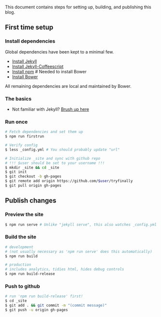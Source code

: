 This document contains steps for setting up, building, and publishing this blog.

## First time setup

### Install dependencies

Global dependencies have been kept to a minimal few.

* [Install Jekyll](http://jekyllrb.com/docs/installation/)
* [Install Jekyll-Coffeescript](http://jekyllrb.com/docs/assets/#coffeescript)
* [Install npm](https://docs.npmjs.com/getting-started/installing-node) # Needed to install Bower
* [Install Bower](http://bower.io/#install-bower)

All remaining dependencies are local and maintained by Bower.

### The basics

* Not familiar with Jekyll? [Brush up here](http://jekyllrb.com/docs/home/)

### Run once
```bash
# Fetch dependencies and set them up
$ npm run firstrun

# Verify config
$ less _config.yml # You should probably update "url"

# Initialize _site and sync with github repo
# !!! $user should be set to your username !!!
$ mkdir _site && cd _site
$ git init
$ git checkout -b gh-pages
$ git remote add origin https://github.com/$user/tryfinally
$ git pull origin gh-pages
```

## Publish changes

### Preview the site
```bash
$ npm run serve # Unlike "jekyll serve", this also watches _config.yml changes
```

### Build the site
```bash
# development
# (not usually necessary as 'npm run serve' does this automatically)
$ npm run build

# production
# includes analytics, tidies html, hides debug controls
$ npm run build-release
```

### Push to github
```bash
# run 'npm run build-release' first!
$ cd _site
$ git add . && git commit -m "(commit message)"
$ git push -u origin gh-pages
```
